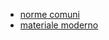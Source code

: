 - [norme comuni](indexes\index_norme_comuni.md)
- [materiale moderno](indexes\index_materiale_moderno.md)